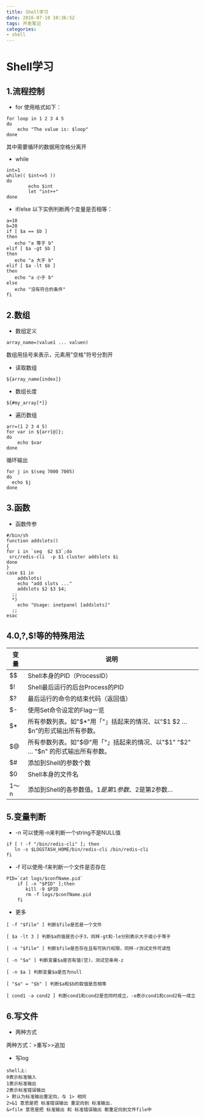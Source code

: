 ```yaml
---
title: Shell学习
date: 2016-07-10 10:36:52
tags: 开发笔记
categories:
- shell
---
```

# Shell学习
## 1.流程控制
- for
使用格式如下：
```
for loop in 1 2 3 4 5
do
    echo "The value is: $loop"
done
```
其中需要循环的数据用空格分离开
- while
```
int=1
while(( $int<=5 ))
do
        echo $int
        let "int++"
done
```
- if/else
以下实例判断两个变量是否相等：
```
a=10
b=20
if [ $a == $b ]
then
   echo "a 等于 b"
elif [ $a -gt $b ]
then
   echo "a 大于 b"
elif [ $a -lt $b ]
then
   echo "a 小于 b"
else
   echo "没有符合的条件"
fi
```
## 2.数组
- 数组定义
```
array_name=(value1 ... valuen)
```
数组用括号来表示，元素用"空格"符号分割开
- 读取数组
```
${array_name[index]}
```
- 数组长度
```
${#my_array[*]}
```
- 遍历数组
```
arr=(1 2 3 4 5)
for var in ${arr[@]};
do
    echo $var
done
```
循环输出
```
for j in $(seq 7000 7005)
do
  echo $j
done

```
## 3.函数
- 函数传参
```
#/bin/sh
function addslots()
{
for i in `seq  $2 $3`;do
 src/redis-cli  -p $1 cluster addslots $i  
done
}
case $1 in
    addslots)
    echo "add slots ..."
    addslots $2 $3 $4;
  ;;
  *)
    echo "Usage: inetpanel [addslots]"
  ;;
esac
```
## 4.$0,$?,$!等的特殊用法
变量|说明
---|---
$$|Shell本身的PID（ProcessID）
$!|Shell最后运行的后台Process的PID
$?|最后运行的命令的结束代码（返回值）
$-|使用Set命令设定的Flag一览
$*|所有参数列表。如"$*"用「"」括起来的情况、以"$1 $2 … $n"的形式输出所有参数。
$@|所有参数列表。如"$@"用「"」括起来的情况、以"$1" "$2" … "$n" 的形式输出所有参数。
$#|添加到Shell的参数个数
$0|Shell本身的文件名
$1～$n|添加到Shell的各参数值。$1是第1参数、$2是第2参数…

## 5.变量判断
- -n
可以使用-n来判断一个string不是NULL值
```
if [ ! -f "/bin/redis-cli" ]; then 
   ln -s $LOGSTASH_HOME/bin/redis-cli /bin/redis-cli
fi 
```
- -f
可以使用-f来判断一个文件是否存在
```
PID=`cat logs/$confName.pid`
    if [ -n "$PID" ];then
       kill -9 $PID
       rm -f logs/$confName.pid
    fi
```
- 更多
```
[ -f "$file" ] 判断$file是否是一个文件

[ $a -lt 3 ] 判断$a的值是否小于3，同样-gt和-le分别表示大于或小于等于

[ -x "$file" ] 判断$file是否存在且有可执行权限，同样-r测试文件可读性

[ -n "$a" ] 判断变量$a是否有值(空)，测试空串用-z

[ -n $a ] 判断变量$a是否为null

[ "$a" = "$b" ] 判断$a和$b的取值是否相等

[ cond1 -a cond2 ] 判断cond1和cond2是否同时成立，-o表示cond1和cond2有一成立
```
## 6.写文件
- 两种方式

两种方式：>重写>>追加
- 写log
```
shell上:
0表示标准输入
1表示标准输出
2表示标准错误输出
> 默认为标准输出重定向，与 1> 相同
2>&1 意思是把 标准错误输出 重定向到 标准输出.
&>file 意思是把 标准输出 和 标准错误输出 都重定向到文件file中
```
